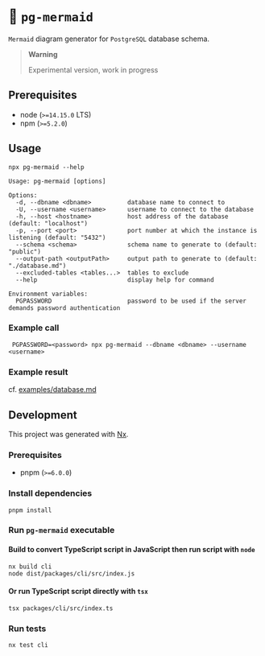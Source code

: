 # 🐘 `pg-mermaid`

`Mermaid` diagram generator for `PostgreSQL` database schema.

> **Warning**
>
> Experimental version, work in progress

## Prerequisites

- node (`>=14.15.0` LTS)
- npm (`>=5.2.0`)

## Usage

```shell
npx pg-mermaid --help
```

```
Usage: pg-mermaid [options]

Options:
  -d, --dbname <dbname>          database name to connect to
  -U, --username <username>      username to connect to the database
  -h, --host <hostname>          host address of the database (default: "localhost")
  -p, --port <port>              port number at which the instance is listening (default: "5432")
  --schema <schema>              schema name to generate to (default: "public")
  --output-path <outputPath>     output path to generate to (default: "./database.md")
  --excluded-tables <tables...>  tables to exclude
  --help                         display help for command

Environment variables:
  PGPASSWORD                     password to be used if the server demands password authentication
```

### Example call

```shell
 PGPASSWORD=<password> npx pg-mermaid --dbname <dbname> --username <username>
```

### Example result

cf. [examples/database.md](https://github.com/bastiensun/pg-mermaid/blob/main/examples/database.md)

## Development

This project was generated with [Nx](https://nx.dev).

### Prerequisites

- pnpm (`>=6.0.0`)

### Install dependencies

```shell
pnpm install
```

### Run `pg-mermaid` executable

#### Build to convert TypeScript script in JavaScript then run script with `node`

```shell
nx build cli
node dist/packages/cli/src/index.js
```

#### Or run TypeScript script directly with `tsx`

```shell
tsx packages/cli/src/index.ts
```

### Run tests

```shell
nx test cli
```
